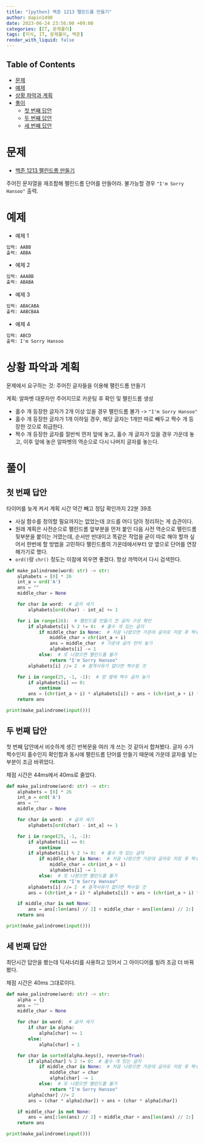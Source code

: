 ```yaml
---
title: "[python] 백준 1213 팰린드롬 만들기"
author: dapin1490
date: 2023-06-24 23:56:00 +09:00
categories: [IT, 문제풀이]
tags: [지식, IT, 문제풀이, 백준]
render_with_liquid: false
---
```


<style>
  figure { text-align: center; }
</style>

## Table of Contents
- [문제](#문제)
- [예제](#예제)
- [상황 파악과 계획](#상황-파악과-계획)
- [풀이](#풀이)
  - [첫 번째 답안](#첫-번째-답안)
  - [두 번째 답안](#두-번째-답안)
  - [세 번째 답안](#세-번째-답안)

# 문제
* [백준 1213 팰린드롬 만들기](https://www.acmicpc.net/problem/1213)

주어진 문자열을 재조합해 팰린드롬 단어를 만들어라. 불가능할 경우 `"I'm Sorry Hansoo"` 출력.

# 예제
* 예제 1
```md
입력: AABB
출력: ABBA
```
* 예제 2
```md
입력: AAABB
출력: ABABA
```
* 예제 3
```md
입력: ABACABA
출력: AABCBAA
```
* 예제 4
```md
입력: ABCD
출력: I'm Sorry Hansoo
```

# 상황 파악과 계획
문제에서 요구하는 것: 주어진 글자들을 이용해 팰린드롬 만들기

계획: 알파벳 대문자만 주어지므로 카운팅 후 확인 및 팰린드롬 생성  
* 홀수 개 등장한 글자가 2개 이상 있을 경우 팰린드롬 불가 -> `"I'm Sorry Hansoo"`
* 홀수 개 등장한 글자가 1개 이하일 경우, 해당 글자는 1개만 따로 빼두고 짝수 개 등장한 것으로 취급한다.
* 짝수 개 등장한 글자를 절반씩 먼저 앞에 놓고, 홀수 개 글자가 있을 경우 가운데 놓고, 이후 앞에 놓은 알파벳의 역순으로 다시 나머지 글자를 놓는다.

# 풀이
## 첫 번째 답안
타이머를 늦게 켜서 계획 시간 약간 빼고 정답 확인까지 22분 39초

* 사실 함수를 정의할 필요까지는 없었는데 코드를 어디 담아 정리하는 게 습관이다.
* 원래 계획은 사전순으로 팰린드롬 앞부분을 먼저 붙인 다음 사전 역순으로 팰린드롬 뒷부분을 붙이는 거였는데, 순서만 반대이고 똑같은 작업을 굳이 따로 해야 할까 싶어서 한번에 할 방법을 고민하다 팰린드롬의 가운데에서부터 양 옆으로 단어를 연장해가기로 했다.
* `ord()`랑 `chr()` 정도는 이참에 외우면 좋겠다. 항상 까먹어서 다시 검색한다.

```py
def make_palindrome(word: str) -> str:
    alphabets = [0] * 26
    int_a = ord('A')
    ans = ""
    middle_char = None

    for char in word:  # 글자 세기
        alphabets[ord(char) - int_a] += 1

    for i in range(26):  # 팰린드롬 만들기 전 글자 구성 확인
        if alphabets[i] % 2 != 0:  # 홀수 개 있는 글자
            if middle_char is None:  # 처음 나왔으면 가운데 글자로 저장 후 짝수 개 취급
                middle_char = chr(int_a + i)
                ans = middle_char  # 가운데 글자 먼저 놓기
                alphabets[i] -= 1
            else:  # 또 나왔으면 팰린드롬 불가
                return "I'm Sorry Hansoo"
        alphabets[i] //= 2  # 결격사유가 없다면 짝수일 것

    for i in range(25, -1, -1):  # 양 옆에 짝수 글자 놓기
        if alphabets[i] == 0:
            continue
        ans = (chr(int_a + i) * alphabets[i]) + ans + (chr(int_a + i) * alphabets[i])
    return ans

print(make_palindrome(input()))
```

## 두 번째 답안
첫 번째 답안에서 비슷하게 생긴 반복문을 여러 개 쓰는 것 같아서 합쳐봤다. 글자 수가 짝수인지 홀수인지 확인함과 동시에 팰린드롬 단어를 만들기 때문에 가운데 글자를 넣는 부분이 조금 바뀌었다.

채점 시간은 44ms에서 40ms로 줄었다.

```py
def make_palindrome(word: str) -> str:
    alphabets = [0] * 26
    int_a = ord('A')
    ans = ""
    middle_char = None

    for char in word:  # 글자 세기
        alphabets[ord(char) - int_a] += 1

    for i in range(25, -1, -1):
        if alphabets[i] == 0:
            continue
        if alphabets[i] % 2 != 0:  # 홀수 개 있는 글자
            if middle_char is None:  # 처음 나왔으면 가운데 글자로 저장 후 짝수 개 취급
                middle_char = chr(int_a + i)
                alphabets[i] -= 1
            else:  # 또 나왔으면 팰린드롬 불가
                return "I'm Sorry Hansoo"
        alphabets[i] //= 2  # 결격사유가 없다면 짝수일 것
        ans = (chr(int_a + i) * alphabets[i]) + ans + (chr(int_a + i) * alphabets[i])

    if middle_char is not None:
        ans = ans[:len(ans) // 2] + middle_char + ans[len(ans) // 2:]
    return ans

print(make_palindrome(input()))
```

## 세 번째 답안
최단시간 답안을 봤는데 딕셔너리를 사용하고 있어서 그 아이디어를 빌려 조금 더 바꿔봤다.

채점 시간은 40ms 그대로이다.

```py
def make_palindrome(word: str) -> str:
    alpha = {}
    ans = ""
    middle_char = None

    for char in word:  # 글자 세기
        if char in alpha:
            alpha[char] += 1
        else:
            alpha[char] = 1

    for char in sorted(alpha.keys(), reverse=True):
        if alpha[char] % 2 != 0:  # 홀수 개 있는 글자
            if middle_char is None:  # 처음 나왔으면 가운데 글자로 저장 후 짝수 개 취급
                middle_char = char
                alpha[char] -= 1
            else:  # 또 나왔으면 팰린드롬 불가
                return "I'm Sorry Hansoo"
        alpha[char] //= 2
        ans = (char * alpha[char]) + ans + (char * alpha[char])

    if middle_char is not None:
        ans = ans[:len(ans) // 2] + middle_char + ans[len(ans) // 2:]
    return ans

print(make_palindrome(input()))
```